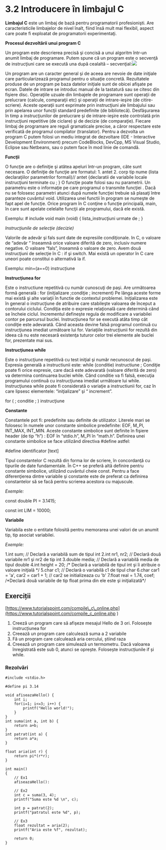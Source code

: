 # 3.2 Introducere în limbajul C

**Limbajul C** este un limbaj de bază pentru programatorii profesionişti. Are caracteristicile limbajelor de nivel înalt, fiind însă mult mai flexibil, aspect care poate fi exploatat de programatorii experimentaţi.

 **Procesul dezvoltării unui program C**

 Un program este descrierea precisă şi concisă a unui algoritm într-un anumit limbaj de programare. Putem spune că un program este o secvenţă de instrucţiuni care se execută una după cealaltă – secvenţial:![](https://blobscdn.gitbook.com/v0/b/gitbook-28427.appspot.com/o/assets%2F-LC_5HzGN5YrUWcolXKK%2F-LI7gNpkqgq05tJJpYYM%2F-LI7cdXWNDQI64KThJAz%2F37748548_1870272093028951_4789532638400479232_n.png?alt=media&token=0884dee0-02fd-4f1d-8cff-8e0f7c475acb)

 Un program are un caracter general şi de aceea are nevoie de date iniţiale care particularizează programul pentru o situaţie concretă. Rezultatele produse de un program pe baza datelor iniţiale sunt de obicei afişate pe ecran. Datele de intrare se introduc manual de la tastatură sau se citesc din fişiere disc. Operaţiile uzuale din limbajele de programare sunt operaţii de prelucrare \(calcule, comparaţii etc\) şi operaţii de intrare-ieşire \(de citire-scriere\). Aceste operaţii sunt exprimate prin instrucţiuni ale limbajului sau prin apelarea unor funcţii standard predefinite \(de bibliotecă\). Desfăşurarea în timp a instrucţiunilor de prelucrare şi de intrare-ieşire este controlată prin instrucţiuni repetitive \(de ciclare\) şi de decizie \(de comparaţie\). Fiecare limbaj de programare are reguli gramaticale precise, a căror respectare este verificată de programul compilator \(translator\). Pentru a dezvolta un program C putem folosi un mediu integrat de dezvoltare \(IDE - Interactive Development Environment\) precum CodeBlocks, DevCpp, MS Visual Studio, Eclipse sau Netbeans, sau o putem face în mod linie de comandă.

 **Funcţii**

O funcţie are o definiţie şi atâtea apeluri într-un program, câte sunt necesare. O definiţie de funcţie are formatul: 1. antet 2. corp tip nume \(lista declaraţiilor parametrilor formali\)// antet {declaratii de variabile locale instrucţiuni terminate cu ; } O funcţie poate folosi sau nu parametrii. Un parametru este o informaţie pe care programul o transmite funcţiei . Dacă nu se folosesc parametri atunci după numele funcţiei trebuie să plasaţi între paranteze cuvântul void. Utilizarea unei functii în program se numeşte de fapt apel de funcţie. Orice program în C conţine o funcţie principală, main, în care sunt apelate celelalte funcţii ale programului, dacă ele există.

Exemplu: \# include void main \(void\) { lista\_instrucţiuni urmate de ; }

 _Instrucţiunile de selecţie \(decizie\)_

 Valorile de adevăr şi fals sunt date de expresiile condiţionale. In C, o valoare de “adevăr “ înseamnă orice valoare diferită de zero, inclusiv numere negative. O valoare “fals”, înseamnă o valoare de zero. Avem două instrucţiuni de selecţie în C : if şi switch. Mai există un operator în C care uneori poate constitui o alternativă la if.

Exemplu: min=\(a==0\) instrucțiune

 **Instrucţiunea for**

Este o instructiune repetitivă cu număr cunoscuţi de paşi. Are următoarea formă generală : for \(iniţializare ;condiţie ; increment\) Pe lânga aceste forme mai există şi alte variaţii în functie de contextul problemei. Iniţializarea este în general o instrucţiune de atribuire care stabileşte valoarea de început a contorului ciclului. Condiţia este o expresie relaţională care determină când se încheie ciclul. Incrementul defineşte regula de modificare a variabilei contor pe parcursul buclei. Instrucţiunea for se execută atâta timp cât condiţie este adevarată. Când aceasta devine falsă programul continuă cu instrucţiunea imediat următoare lui for. Variaţiile instrucţiunii for rezultă din ideea că nu este necesară existenţa tuturor celor trei elemente ale buclei for, prezentate mai sus.

 **Instrucţiunea while**

Este o instrucţiune repetitivă cu test iniţial şi număr necunoscut de paşi. Expresia generală a instructiunii este: while \(conditie\) instructiune ; Condiţie poate fi orice expresie, care dacă este adevarată \(valoare diferită de zero\) va determina continuarea buclei while. Când conditie va fi falsă, execuţia programului continuă cu instrucţiunea imediat următoare lui while. Instrucţiunea while poate fi considerată o variaţie a instructiunii for, caz în care lipsesc elementele: “iniţializare” şi “ increment”.

 for \( ; conditie ; \) instrucţiune

 **Constante**

 Constantele pot fi: predefinite sau definite de utilizator. Literele mari se folosesc în numele unor constante simbolice predefinite: EOF, M\_PI, INT\_MAX, INT\_MIN. Aceste constante simbolice sunt definite în fişiere header \(de tip “h”\) : EOF în “stdio.h”, M\_PI în “math.h”. Definirea unei constante simbolice se face utilizând directiva \#define astfel:

\#define identificator \[text\]

 Tipul constantelor C rezultă din forma lor de scriere, în concordanţă cu tipurile de date fundamentale. În C++ se preferă altă definire pentru constante simbolice, utilizând cuvântul cheie const. Pentru a face diferenţierea dintre variabile şi constante este de preferat ca definirea constantelor să se facă pentru scrierea acestora cu majuscule.

_Exemple:_

 const double PI = 3.1415;

const int LIM = 10000;

 **Variabile**

 Variabila este o entitate folosită pentru memorarea unei valori de un anumit tip, tip asociat variabilei.

_Exemple:_

1.int sum; // Declară a variabilă sum de tipul int 2.int nr1, nr2; // Declară două variabile nr1 şi nr2 de tip int 3.double media; // Declară a variabilă media de tipul double 4.int height = 20; /\* Declară a variabilă de tipul int şi îi atribuie o valoare iniţială \*/ 5.char c1; // Declară o variabilă c1 de tipul char 6.char car1 = 'a', car2 = car1 + 1; // car2 se initializeaza cu 'b' 7.float real = 1.74, coef; /\*Declară două variabile de tip float prima din ele este şi iniţializată\*/

## Exerciții <a id="exercitii"></a>

[https://www.tutorialspoint.com/compile\_c\_online.php](https://www.tutorialspoint.com/compile_c_online.php
)

1. Creeză un program care să afișeze mesajul Hello de 3 ori. Folosește instrucțiunea for
2. Creează un program care calculează suma a 2 variabile
3. Fă un program care calculează aria cercului, știind raza
4. Creează un program care simulează un termometru. Dacă valoarea înregistrată este sub 0, atunci se oprește. Folosește instrucțiunile if și while.

### Rezolvări

```text
#include <stdio.h>

#define pi 3.14

void afiseazaHello() {
    int i;
    for(i=1; i<=3; i++) {
        printf("Hello world!");
    }
}
int suma(int a, int b) {
    return a+b;
}
int patrat(int a) {
    return a*a;
}

float aria(int r) {
    return pi*(r*r);
}

int main()
{
    // Ex1
    afiseazaHello():
     
    // Ex2   
    int c = suma(3, 4);
    printf("Suma este %d \n", c);

    int p = patrat(2);
    printf("patratul este %d", p);
    
    // Ex3    
    float rezultat = aria(2);
    printf("Aria este %f", rezultat);
 
    return 0;
}
```

